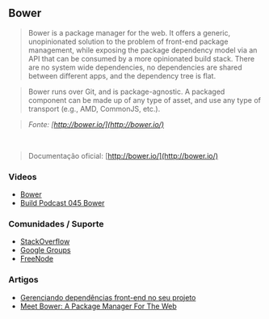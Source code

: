 ## Bower

> Bower is a package manager for the web. It offers a generic, unopinionated solution to the problem of front-end package management, while exposing the package dependency model via an API that can be consumed by a more opinionated build stack. There are no system wide dependencies, no dependencies are shared between different apps, and the dependency tree is flat.

> Bower runs over Git, and is package-agnostic. A packaged component can be made up of any type of asset, and use any type of transport (e.g., AMD, CommonJS, etc.).

> *Fonte: [http://bower.io/](http://bower.io/)*

<br>

> Documentação oficial: [http://bower.io/](http://bower.io/)

### Videos
* [Bower](https://www.youtube.com/watch?v=0XffYRF7-G0&feature=c4-overview&playnext=1&list=TL3_9Fgkj4JDk)
* [Build Podcast 045 Bower](https://www.youtube.com/watch?v=W-PwIDcfYkY)

### Comunidades / Suporte
* [StackOverflow](http://stackoverflow.com/questions/tagged/bower)
* [Google Groups](https://groups.google.com/forum/?fromgroups#!forum/twitter-bower)
* [FreeNode](http://webchat.freenode.net/?channels=bower)

### Artigos
* [Gerenciando dependências front-end no seu projeto](http://www.vitorbritto.com/blog/gerenciando-dependencias-front-end-no-seu-projeto/)
* [Meet Bower: A Package Manager For The Web](http://net.tutsplus.com/tutorials/tools-and-tips/meet-bower-a-package-manager-for-the-web/)
